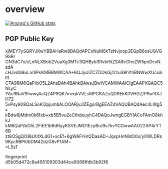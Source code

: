 # overview
[![Anurag's GitHub stats](https://github-readme-stats.vercel.app/api?username=johnnyknoxville1337)](https://github.com/anuraghazra/github-readme-stats)

## PGP Public Key  
xjMEY7ySGRYJKwYBBAHaRw8BAQdAPCxNuM6kTzNvjoop3EGpB6osUGVG9SRr  
GN3dC7x/cLnNLXBob2VuaXg3MTc3QHByb3Rvbi5tZSA8cGhvZW5peDcxNzdA  
cHJvdG9uLm1lPsKMBBMWCAA+BQJjvJIZCZDOkGj/2zuS9hYhBNWwXUcsiklR  
CTA9RM6QaP/bO5L2AhsDAh4BAhkBAwsJBwIVCAMWAAICIgEAAPXGAQC5NLyC  
YAc9NaV9fwwyAcQZ4P9QK7mvqkVVLsMPGKAZuQD9EkKlfVHDZ/P9w1tXJH72  
5vPsy928QaLSoKi2pjumbALOOARjvJIZEgorBgEEAZdVAQUBAQdAec4LWg5x  
kBdw8jMdm0k6fxb+xb5B5vu2eCthdeuyhC4DAQoJwngEGBYIACoFAmO8khkJ  
kM6QaP/bO5L2FiEE1bBdRyyKSVEJMD1EzpBo/9s7kvYCGwwAAO22AP4rYT6B  
zt8OSgQO8IsXitXLdG1+xcEf+6gWAFrHrQDasAD+JqxpHnNldO0x/y0WLDRs  
9KycRBPl0bDM42dzG8vP1AM=  
=L5sT  

fingerprint  
d5b05d472c8a495109303d44ce9068ffdb3b92f6  
